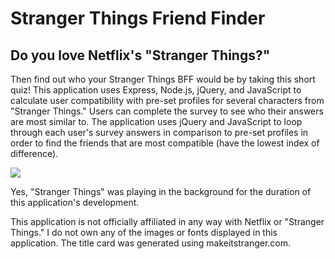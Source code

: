 # Stranger Things Friend Finder
## Do you love Netflix's "Stranger Things?"

Then find out who your Stranger Things BFF would be by taking this short quiz! This application uses Express, Node.js, jQuery, and JavaScript to calculate user compatibility with pre-set profiles for several characters from "Stranger Things." Users can complete the survey to see who their answers are most similar to. The application uses jQuery and JavaScript to loop through each user's survey answers in comparison to pre-set profiles in order to find the friends that are most compatible (have the lowest index of difference).

<a href="http://g.recordit.co/xNbUCS1soe.gif"><img src="http://g.recordit.co/xNbUCS1soe.gif"></a>

Yes, "Stranger Things" was playing in the background for the duration of this application's development.

This application is not officially affiliated in any way with Netflix or "Stranger Things." I do not own any of the images or fonts displayed in this application. The title card was generated using makeitstranger.com.
